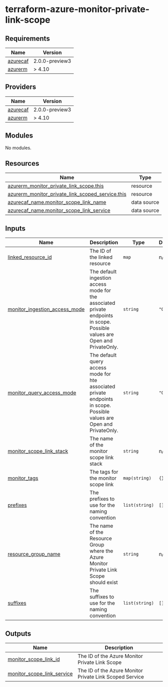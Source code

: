 # terraform-azure-monitor-private-link-scope

<!-- BEGIN_TF_DOCS -->
## Requirements

| Name | Version |
|------|---------|
| <a name="requirement_azurecaf"></a> [azurecaf](#requirement\_azurecaf) | 2.0.0-preview3 |
| <a name="requirement_azurerm"></a> [azurerm](#requirement\_azurerm) | > 4.10 |

## Providers

| Name | Version |
|------|---------|
| <a name="provider_azurecaf"></a> [azurecaf](#provider\_azurecaf) | 2.0.0-preview3 |
| <a name="provider_azurerm"></a> [azurerm](#provider\_azurerm) | > 4.10 |

## Modules

No modules.

## Resources

| Name | Type |
|------|------|
| [azurerm_monitor_private_link_scope.this](https://registry.terraform.io/providers/hashicorp/azurerm/latest/docs/resources/monitor_private_link_scope) | resource |
| [azurerm_monitor_private_link_scoped_service.this](https://registry.terraform.io/providers/hashicorp/azurerm/latest/docs/resources/monitor_private_link_scoped_service) | resource |
| [azurecaf_name.monitor_scope_link_name](https://registry.terraform.io/providers/aztfmod/azurecaf/2.0.0-preview3/docs/data-sources/name) | data source |
| [azurecaf_name.monitor_scope_link_service](https://registry.terraform.io/providers/aztfmod/azurecaf/2.0.0-preview3/docs/data-sources/name) | data source |

## Inputs

| Name | Description | Type | Default | Required |
|------|-------------|------|---------|:--------:|
| <a name="input_linked_resource_id"></a> [linked\_resource\_id](#input\_linked\_resource\_id) | The ID of the linked resource | `map` | n/a | yes |
| <a name="input_monitor_ingestion_access_mode"></a> [monitor\_ingestion\_access\_mode](#input\_monitor\_ingestion\_access\_mode) | The default ingestion access mode for the associated private endpoints in scope. Possible values are Open and PrivateOnly. | `string` | `"Open"` | no |
| <a name="input_monitor_query_access_mode"></a> [monitor\_query\_access\_mode](#input\_monitor\_query\_access\_mode) | The default query access mode for hte associated private endpoints in scope. Possible values are Open and PrivateOnly. | `string` | `"Open"` | no |
| <a name="input_monitor_scope_link_stack"></a> [monitor\_scope\_link\_stack](#input\_monitor\_scope\_link\_stack) | The name of the monitor scope link stack | `string` | n/a | yes |
| <a name="input_monitor_tags"></a> [monitor\_tags](#input\_monitor\_tags) | The tags for the monitor scope link | `map(string)` | `{}` | no |
| <a name="input_prefixes"></a> [prefixes](#input\_prefixes) | The prefixes to use for the naming convention | `list(string)` | `[]` | no |
| <a name="input_resource_group_name"></a> [resource\_group\_name](#input\_resource\_group\_name) | The name of the Resource Group where the Azure Monitor Private Link Scope should exist | `string` | n/a | yes |
| <a name="input_suffixes"></a> [suffixes](#input\_suffixes) | The suffixes to use for the naming convention | `list(string)` | `[]` | no |

## Outputs

| Name | Description |
|------|-------------|
| <a name="output_monitor_scope_link_id"></a> [monitor\_scope\_link\_id](#output\_monitor\_scope\_link\_id) | The ID of the Azure Monitor Private Link Scope |
| <a name="output_monitor_scope_link_service"></a> [monitor\_scope\_link\_service](#output\_monitor\_scope\_link\_service) | The ID of the Azure Monitor Private Link Scoped Service |
<!-- END_TF_DOCS -->